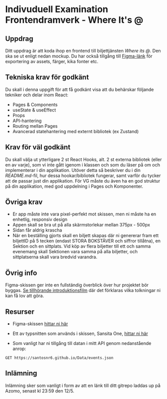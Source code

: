 # Indivuduell Examination Frontendramverk - Where It's @

## Uppdrag
Ditt uppdrag är att koda ihop en frontend till biljettjänsten *Where its @*. Den ska se ut enligt nedan mockup. Du har också tillgång till [Figma-länk](https://www.figma.com/file/vcgWPPy2q44oZZ2eORL1wB/Where-its-light?node-id=0%3A1) för exportering av assets, färger, kika fonter etc.

## Tekniska krav för godkänt
Du skall i denna uppgift för att få godkänt visa att du behärskar följande tekniker och delar inom React:
- Pages & Components
- useState & useEffect
- Props
- API-hantering
- Routing mellan Pages
- Avancerad statehantering med externt bibliotek (ex Zustand)

## Krav för väl godkänt
Du skall välja ut ytterligare 2 st React Hooks, alt. 2 st externa bibliotek (eller en av varje), som vi inte gått igenom i klassen och som du läser på om och implementerar i din applikation. Utöver detta så beskriver du i din *README.md*-fil, hur dessa hookar/bibliotek fungerar, samt varför du tycker att de passar just din applikation. För VG måste du även ha en god struktur på din applikation, med god uppdelning i Pages och Komponenter.

## Övriga krav
- Er app måste inte vara pixel-perfekt mot skissen, men ni måste ha en enhetlig, responsiv design
- Appen skall se bra ut på alla skärmstorlekar mellan 375px - 500px
- Sidan får aldrig krascha
- När en beställing gjorts skall en biljett skapas där ni genererar fram ett biljettID på 5 tecken (endast STORA BOKSTÄVER och siffror tillåtna), en Sektion och en sittplats. Vid köp av flera biljetter till ett och samma evenemang skall Sektionen vara samma på alla biljetter, och sittplatserna skall vara bredvid varandra.

## Övrig info
Figma-skissen ger inte en fullständig överblick över hur projektet bör byggas. [Se tillhörande introduktionsfilm](https://vimeo.com/manage/videos/940396692/46ea16e4b9) där det förklaras vilka tolkningar ni kan få lov att göra.

## Resurser
- Figma-skissen [hittar ni här](https://www.figma.com/file/vcgWPPy2q44oZZ2eORL1wB/Where-its-light?node-id=0%3A1)

- Ett av typsnitten som används i skissen, Sansita One, [hittar ni här](https://www.1001fonts.com/sansita-one-font.html)

- Som vanligt har ni tillgång till datan i mitt API genom nedanstående anrop:

```
GET https://santosnr6.github.io/Data/events.json
```

## Inlämning
Inlämning sker som vanligt i form av att en länk till ditt gitrepo laddas up på Azomo, senast kl 23:59 den 12/5.
